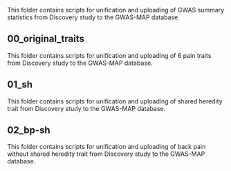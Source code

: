 This folder contains scripts for unification and uploading of GWAS summary statistics from Discovery study to the GWAS-MAP database.

## 00_original_traits
This folder contains scripts for unification and uploading of 6 pain traits from Discovery study to the GWAS-MAP database.

## 01_sh
This folder contains scripts for unification and uploading of shared heredity trait from Discovery study to the GWAS-MAP database.

## 02_bp-sh
This folder contains scripts for unification and uploading of back pain without shared heredity trait from Discovery study to the GWAS-MAP database.
